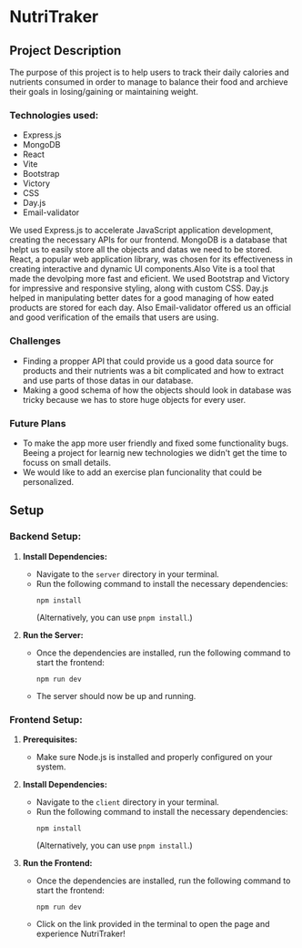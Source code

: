 # NutriTraker

## Project Description

The purpose of this project is to help users to track their daily calories and nutrients consumed in order to manage to balance their food and archieve their goals in losing/gaining or maintaining weight.

### Technologies used:

- Express.js
- MongoDB
- React
- Vite
- Bootstrap
- Victory
- CSS
- Day.js
- Email-validator

We used Express.js to accelerate JavaScript application development, creating the necessary APIs for our frontend. MongoDB is a database that helpt us to easily store all the objects and datas we need to be stored. React, a popular web application library, was chosen for its effectiveness in creating interactive and dynamic UI components.Also Vite is a tool that made the devolping more fast and eficient. We used Bootstrap and Victory for impressive and responsive styling, along with custom CSS. Day.js helped in manipulating better dates for a good managing of how eated products are stored for each day. Also Email-validator offered us an official and good verification of the emails that users are using.

### Challenges

- Finding a propper API that could provide us a good data source for products and their nutrients was a bit complicated and how to extract and use parts of those datas in our database.
- Making a good schema of how the objects should look in database was tricky because we has to store huge objects for every user.

### Future Plans

- To make the app more user friendly and fixed some functionality bugs. Beeing a project for learnig new technologies we didn't get the time to focuss on small details.
- We would like to add an exercise plan funcionality that could be personalized.

## Setup

### Backend Setup:

1. **Install Dependencies:**

   - Navigate to the `server` directory in your terminal.
   - Run the following command to install the necessary dependencies:
     ```
     npm install
     ```
     (Alternatively, you can use `pnpm install`.)

2. **Run the Server:**
   - Once the dependencies are installed, run the following command to start the frontend:
     ```
     npm run dev
     ```
   - The server should now be up and running.

### Frontend Setup:

1. **Prerequisites:**

   - Make sure Node.js is installed and properly configured on your system.

2. **Install Dependencies:**

   - Navigate to the `client` directory in your terminal.
   - Run the following command to install the necessary dependencies:
     ```
     npm install
     ```
     (Alternatively, you can use `pnpm install`.)

3. **Run the Frontend:**
   - Once the dependencies are installed, run the following command to start the frontend:
     ```
     npm run dev
     ```
   - Click on the link provided in the terminal to open the page and experience NutriTraker!

